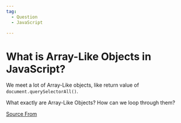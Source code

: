 ```yaml
---
tag:
  - Question
  - JavaScript

---
```

  
# What is Array-Like Objects in JavaScript?

We meet a lot of Array-Like objects, like return value of `document.querySelectorAll()`.

What exactly are Array-Like Objects? How can we loop through them?


[Source From](https://bigfrontend.dev/question/What-is-Array-Like-Objects-in-JavaScript)

  